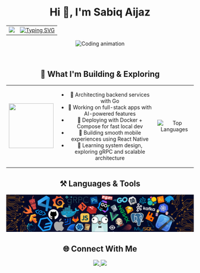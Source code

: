 
<h1 align="center" >Hi 👋, I'm Sabiq Aijaz</h1>
<table align="center" width="100%">
  <tr> 
    <td align="center" valign="middle">
    <img src="https://user-images.githubusercontent.com/74038190/212898774-0a96dc1d-c908-4ce8-9dd7-a71aab6e1c2b.gif" />
    </td> 
    <td align="center" valign="middle">
      <a href="https://git.io/typing-svg">
        <img src="https://readme-typing-svg.demolab.com?font=Fira+Code&size=36&duration=2000&color=00F72A&multiline=true&width=1000&height=150&lines=Engineer+;Developer+;I+Tinker%2C+Break+%26+Build+Everything+%E2%9A%A1" alt="Typing SVG" />
      </a>
    </td>
  </tr> 
</table>

<p align="center">
  <img src="https://user-images.githubusercontent.com/74038190/225813708-98b745f2-7d22-48cf-9150-083f1b00d6c9.gif" alt="Coding animation" />
</p>


<br/>

<h2 align="center">🧠 What I'm Building & Exploring</h2>

<table align="center">
  <tr>
    <td>
      <img src="https://user-images.githubusercontent.com/74038190/227779362-cacda485-cab4-4e28-8a27-a4d2a918a7ac.gif" width="120" height="120" />
    </td>
    <td>
     <ul align="center">
  <li>🔧 Architecting backend services with Go</li>
  <li>🧩 Working on full-stack apps with AI-powered features</li>
  <li>🐳 Deploying with Docker + Compose for fast local dev</li>
  <li>📱 Building smooth mobile experiences using React Native</li>
  <li>🧠 Learning system design, exploring gRPC and scalable architecture</li>
</ul>
    </td>
    <td>      
<p align="center">
  <img src="https://github-readme-stats.vercel.app/api/top-langs/?username=lunatictiol&layout=compact&theme=radical" alt="Top Languages" />
</p>

  </td>
  </tr>
</table>



<h2 align="center">⚒️ Languages & Tools</h2>

<p align="center">
  <img src="./languages.png" alt="Languages and Tools" />
</p>
<h2 align="center">🌐 Connect With Me</h2>

<p align="center">
  <a href="https://twitter.com/lunatictiol" target="_blank">
    <img src="https://img.shields.io/badge/Twitter-%231DA1F2.svg?&style=for-the-badge&logo=twitter&logoColor=white" />
  </a>
  <a href="https://linkedin.com/in/sabiq-aijaz-515a121bb/" target="_blank">
    <img src="https://img.shields.io/badge/LinkedIn-%230077B5.svg?&style=for-the-badge&logo=linkedin&logoColor=white" />
  </a>
</p>
